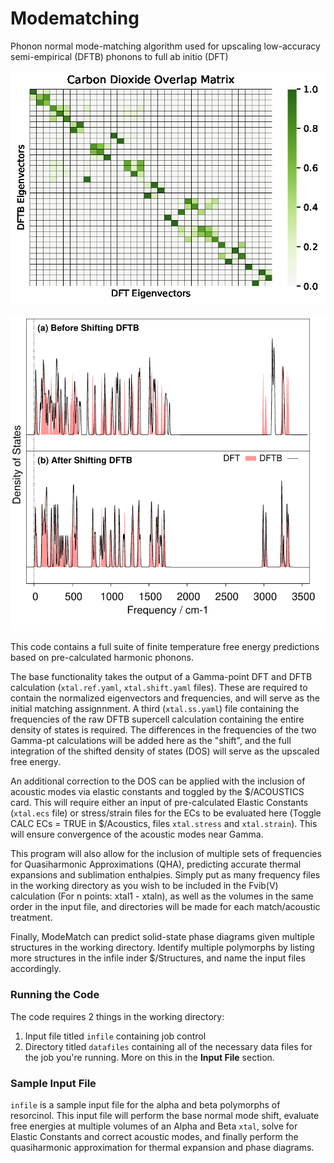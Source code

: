 # Modematching
Phonon normal mode-matching algorithm used for upscaling low-accuracy semi-empirical (DFTB) phonons to full ab initio (DFT)
<p align="center">
  <img src="https://github.com/cjcook41/Modematching/blob/cjcook41-patch-3/images/CO2_olap.pdf">
</p>
<p align="center">
  <img src="https://github.com/cjcook41/Modematching/blob/cjcook41-patch-3/images/alphaODH_DOS_overlays.pdf">
</p>

This code contains a full suite of finite temperature free energy predictions based on pre-calculated harmonic phonons. 


The base functionality takes the output of a Gamma-point DFT and DFTB calculation (`xtal.ref.yaml`, `xtal.shift.yaml` files). These are required to contain the normalized eigenvectors and frequencies, and will serve as the initial matching assignnment. A third (`xtal.ss.yaml`) file containing the frequencies of the raw DFTB supercell calculation containing the entire density of states is required. The differences in the frequencies of the two Gamma-pt calculations will be added here as the "shift", and the full integration of the shifted density of states (DOS) will serve as the upscaled free energy.


An additional correction to the DOS can be applied with the inclusion of acoustic modes via elastic constants and toggled by the $/ACOUSTICS card. This will require either an input of pre-calculated Elastic Constants (`xtal.ecs` file) or stress/strain files for the ECs to be evaluated here (Toggle CALC ECs = TRUE in $/Acoustics, files `xtal.stress` and `xtal.strain`). This will ensure convergence of the acoustic modes near Gamma. 

This program will also allow for the inclusion of multiple sets of frequencies for Quasiharmonic Approximations (QHA), predicting accurate thermal expansions and sublimation enthalpies. Simply put as many frequency files in the working directory as you wish to be included in the Fvib(V) calculation (For n points: xtal1 - xtaln), as well as the volumes in the same order in the input file, and directories will be made for each match/acoustic treatment. 

Finally, ModeMatch can predict solid-state phase diagrams given multiple structures in the working directory. Identify multiple polymorphs by listing more structures in the infile inder $/Structures, and name the input files accordingly.



### Running the Code
The code requires 2 things in the working directory:
1. Input file titled `infile` containing job control
2. Directory titled `datafiles` containing all of the necessary data files for the job you're running. More on this in the **Input File** section. 

### Sample Input File
`infile` is a sample input file for the alpha and beta polymorphs of resorcinol. This input file will perform the base normal mode shift, evaluate free energies at multiple volumes of an Alpha and Beta `xtal`, solve for Elastic Constants and correct acoustic modes, and finally perform the quasiharmonic approximation for thermal expansion and phase diagrams. 



